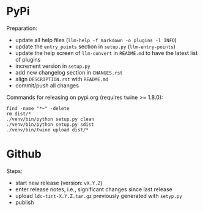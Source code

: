 PyPi
====

Preparation:

* update all help files (`llm-help -f markdown -o plugins -l INFO`)
* update the `entry_points` section in `setup.py` (`llm-entry-points`)
* update the help screen of `llm-convert` in `README.md` to have the latest list of plugins
* increment version in `setup.py`
* add new changelog section in `CHANGES.rst`
* align `DESCRIPTION.rst` with `README.md`  
* commit/push all changes

Commands for releasing on pypi.org (requires twine >= 1.8.0):

```
find -name "*~" -delete
rm dist/*
./venv/bin/python setup.py clean
./venv/bin/python setup.py sdist
./venv/bin/twine upload dist/*
```


Github
======

Steps:

* start new release (version: `vX.Y.Z`)
* enter release notes, i.e., significant changes since last release
* upload `ldc-tint-X.Y.Z.tar.gz` previously generated with `setyp.py`
* publish


